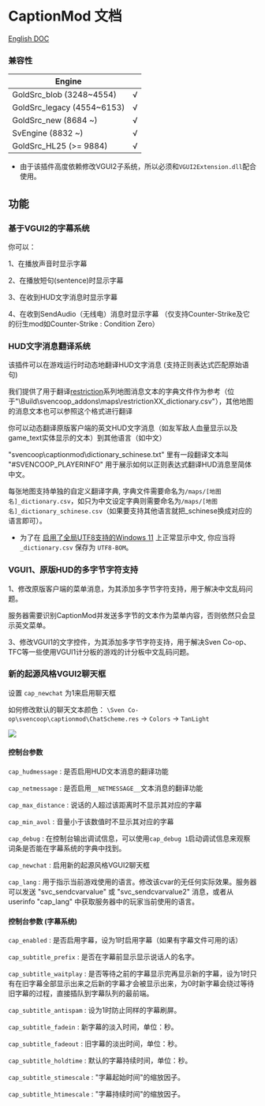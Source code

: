 # CaptionMod 文档

[English DOC](/docs/CaptionMod.md)

### 兼容性

|        Engine               |      |
|        ----                 | ---- |
| GoldSrc_blob   (3248~4554)  | √    |
| GoldSrc_legacy (4554~6153)  | √    |
| GoldSrc_new    (8684 ~)     | √    |
| SvEngine       (8832 ~)     | √    |
| GoldSrc_HL25   (>= 9884)    | √    |

* 由于该插件高度依赖修改VGUI2子系统，所以必须和`VGUI2Extension.dll`配合使用。

## 功能

### 基于VGUI2的字幕系统

你可以：

1、在播放声音时显示字幕

2、在播放短句(sentence)时显示字幕

3、在收到HUD文字消息时显示字幕

4、在收到SendAudio（无线电）消息时显示字幕 （仅支持Counter-Strike及它的衍生mod如Counter-Strike : Condition Zero）

### HUD文字消息翻译系统

该插件可以在游戏运行时动态地翻译HUD文字消息 (支持正则表达式匹配原始语句)

我们提供了用于翻译[restriction](http://scmapdb.com/map:restriction)系列地图消息文本的字典文件作为参考（位于"\Build\svencoop_addons\maps\restrictionXX_dictionary.csv"），其他地图的消息文本也可以参照这个格式进行翻译

你可以动态翻译原版客户端的英文HUD文字消息（如友军敌人血量显示以及game_text实体显示的文本）到其他语言（如中文）

"svencoop\captionmod\dictionary_schinese.txt" 里有一段翻译文本叫 "#SVENCOOP_PLAYERINFO" 用于展示如何以正则表达式翻译HUD消息至简体中文。

每张地图支持单独的自定义翻译字典, 字典文件需要命名为`/maps/[地图名]_dictionary.csv`，如只为中文设定字典则需要命名为`/maps/[地图名]_dictionary_schinese.csv`（如果要支持其他语言就把_schinese换成对应的语言即可）。

* 为了在 [启用了全局UTF8支持的Windows 11](https://learn.microsoft.com/zh-cn/windows/apps/design/globalizing/use-utf8-code-page) 上正常显示中文, 你应当将 `_dictionary.csv` 保存为 `UTF8-BOM`。

### VGUI1、原版HUD的多字节字符支持

1、修改原版客户端的菜单消息，为其添加多字节字符支持，用于解决中文乱码问题。

服务器需要识别CaptionMod并发送多字节的文本作为菜单内容，否则依然只会显示英文菜单。

3、修改VGUI1的文字控件，为其添加多字节字符支持，用于解决Sven Co-op、TFC等一些使用VGUI1计分板的游戏的计分板中文乱码问题。

### 新的起源风格VGUI2聊天框

设置 `cap_newchat` 为1来启用聊天框

如何修改默认的聊天文本颜色： `\Sven Co-op\svencoop\captionmod\ChatScheme.res` -> `Colors` -> `TanLight`

![](/img/1.png)

#### 控制台参数

`cap_hudmessage` : 是否启用HUD文本消息的翻译功能

`cap_netmessage` : 是否启用`__NETMESSAGE__`文本消息的翻译功能

`cap_max_distance` : 说话的人超过该距离时不显示其对应的字幕

`cap_min_avol` : 音量小于该数值时不显示其对应的字幕

`cap_debug` : 在控制台输出调试信息，可以使用`cap_debug 1`启动调试信息来观察词条是否能在字幕系统的字典中找到。

`cap_newchat` : 启用新的起源风格VGUI2聊天框

`cap_lang` : 用于指示当前游戏使用的语言。修改该cvar的无任何实际效果。服务器可以发送 "svc_sendcvarvalue" 或 "svc_sendcvarvalue2" 消息，或者从userinfo "cap_lang" 中获取服务器中的玩家当前使用的语言。

#### 控制台参数 (字幕系统)

`cap_enabled` : 是否启用字幕，设为1时启用字幕（如果有字幕文件可用的话）

`cap_subtitle_prefix` : 是否在字幕前显示显示说话人的名字。

`cap_subtitle_waitplay` : 是否等待之前的字幕显示完再显示新的字幕，设为1时只有在旧字幕全部显示出来之后新的字幕才会被显示出来，为0时新字幕会绕过等待旧字幕的过程，直接插队到字幕队列的最前端。

`cap_subtitle_antispam` : 设为1时防止同样的字幕刷屏。

`cap_subtitle_fadein` : 新字幕的淡入时间，单位：秒。

`cap_subtitle_fadeout` : 旧字幕的淡出时间，单位：秒。

`cap_subtitle_holdtime` : 默认的字幕持续时间，单位：秒。

`cap_subtitle_stimescale` : "字幕起始时间"的缩放因子。

`cap_subtitle_htimescale` :  "字幕持续时间"的缩放因子。